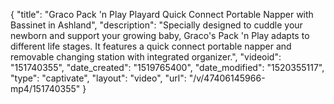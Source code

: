 {
    "title": "Graco Pack 'n Play Playard Quick Connect Portable Napper with Bassinet in Ashland",
    "description": "Specially designed to cuddle your newborn and support your growing baby, Graco's Pack 'n Play adapts to different life stages. It features a quick connect portable napper and removable changing station with integrated organizer.",
    "videoid": "151740355",
    "date_created": "1519765400",
    "date_modified": "1520355117",
    "type": "captivate",
    "layout": "video",
    "url": "\/v\/47406145966-mp4\/151740355"
}